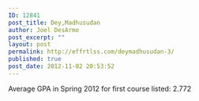 ```yaml
---
ID: 12841
post_title: Dey,Madhusudan
author: Joel DesArmo
post_excerpt: ""
layout: post
permalink: http://effrtlss.com/deymadhusudan-3/
published: true
post_date: 2012-11-02 20:53:52
---
```

<p>Average GPA in Spring 2012 for first course listed: 2.772</p>
